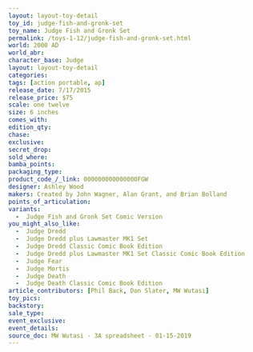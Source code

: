 ```yaml
---
layout: layout-toy-detail 
toy_id: judge-fish-and-gronk-set
toy_name: Judge Fish and Gronk Set
permalink: /toys-1-12/judge-fish-and-gronk-set.html
world: 2000 AD
world_abr: 
character_base: Judge
layout: layout-toy-detail
categories: 
tags: [action portable, ap] 
release_date: 7/17/2015
release_price: $75 
scale: one twelve
size: 6 inches
comes_with: 
edition_qty: 
chase: 
exclusive: 
secret_drop: 
sold_where: 
bamba_points: 
packaging_type: 
product_code_/_link: 000000000000000FGW
designer: Ashley Wood
makers: Created by John Wagner, Alan Grant, and Brian Bolland
points_of_articulation: 
variants: 
  -  Judge Fish and Gronk Set Comic Version
you_might_also_like: 
  -  Judge Dredd
  -  Judge Dredd plus Lawmaster MK1 Set
  -  Judge Dredd Classic Comic Book Edition
  -  Judge Dredd plus Lawmaster MK1 Set Classic Comic Book Edition
  -  Judge Fear 
  -  Judge Mortis
  -  Judge Death
  -  Judge Death Classic Comic Book Edition
article_contributors: [Phil Back, Don Slater, MW Wutasi]
toy_pics: 
backstory: 
sale_type: 
event_exclusive: 
event_details: 
source_doc: MW Wutasi - 3A spreadsheet - 01-15-2019
---
```


